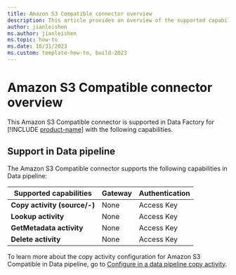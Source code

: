 ```yaml
---
title: Amazon S3 Compatible connector overview
description: This article provides an overview of the supported capabilities of the Amazon S3 Compatible connector.
author: jianleishen
ms.author: jianleishen
ms.topic: how-to
ms.date: 10/31/2023
ms.custom: template-how-to, build-2023
---
```


# Amazon S3 Compatible connector overview

This Amazon S3 Compatible connector is supported in Data Factory for [!INCLUDE [product-name](../includes/product-name.md)] with the following capabilities.


## Support in Data pipeline

The Amazon S3 Compatible connector supports the following capabilities in Data pipeline:

| Supported capabilities | Gateway | Authentication |
| --- | --- | ---|
| **Copy activity (source/-)** | None | Access Key |
| **Lookup activity** | None | Access Key |
| **GetMetadata activity** | None | Access Key |
| **Delete activity** | None | Access Key |

To learn more about the copy activity configuration for Amazon S3 Compatible in Data pipeline, go to [Configure in a data pipeline copy activity](connector-amazon-s3-compatible-copy-activity.md).
